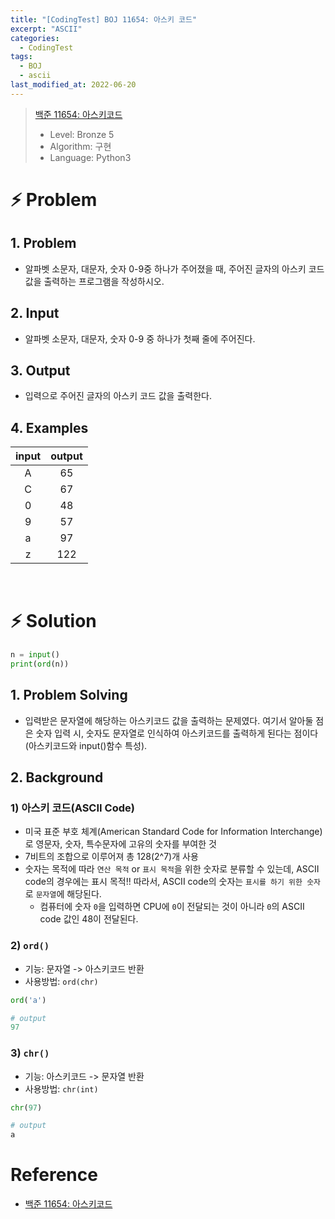 ```yaml
---
title: "[CodingTest] BOJ 11654: 아스키 코드"
excerpt: "ASCII"
categories:
  - CodingTest
tags:
  - BOJ
  - ascii
last_modified_at: 2022-06-20
---
```


> [백준 11654: 아스키코드](https://www.acmicpc.net/problem/11654)
> + Level: Bronze 5
> + Algorithm: 구현
> + Language: Python3

# ⚡️ Problem

## 1. Problem
+ 알파벳 소문자, 대문자, 숫자 0-9중 하나가 주어졌을 때, 주어진 글자의 아스키 코드값을 출력하는 프로그램을 작성하시오.

## 2. Input
+ 알파벳 소문자, 대문자, 숫자 0-9 중 하나가 첫째 줄에 주어진다.

## 3. Output
+ 입력으로 주어진 글자의 아스키 코드 값을 출력한다.

## 4. Examples

|input|output|
|:----------:|:----------:|
|A|65|
|C|67|
|0|48|
|9|57|
|a|97|
|z|122|

<br>

# ⚡️ Solution

```python
n = input()
print(ord(n))
```

## 1. Problem Solving
+ 입력받은 문자열에 해당하는 아스키코드 값을 출력하는 문제였다. 여기서 알아둘 점은 숫자 입력 시, 숫자도 문자열로 인식하여 아스키코드를 출력하게 된다는 점이다(아스키코드와 input()함수 특성).

## 2. Background
### 1) 아스키 코드(ASCII Code)
+ 미국 표준 부호 체계(American Standard Code for Information Interchange)로 영문자, 숫자, 특수문자에 고유의 숫자를 부여한 것
+ 7비트의 조합으로 이루어져 총 128(2^7)개 사용
+ 숫자는 목적에 따라 `연산 목적` or `표시 목적`을 위한 숫자로 분류할 수 있는데, ASCII code의 경우에는 표시 목적!! 따라서, ASCII code의 숫자는 `표시를 하기 위한 숫자`로 `문자열`에 해당된다.
  + 컴퓨터에 숫자 `0`을 입력하면 CPU에 `0`이 전달되는 것이 아니라 `0`의 ASCII code 값인 48이 전달된다.

### 2) `ord()`
+ 기능: 문자열 -> 아스키코드 반환
+ 사용방법: `ord(chr)`

```python
ord('a')

# output
97
```

### 3) `chr()`
+ 기능: 아스키코드 -> 문자열 반환
+ 사용방법: `chr(int)`

```python
chr(97)

# output
a
```

# Reference
+ [백준 11654: 아스키코드](https://www.acmicpc.net/problem/11654)
